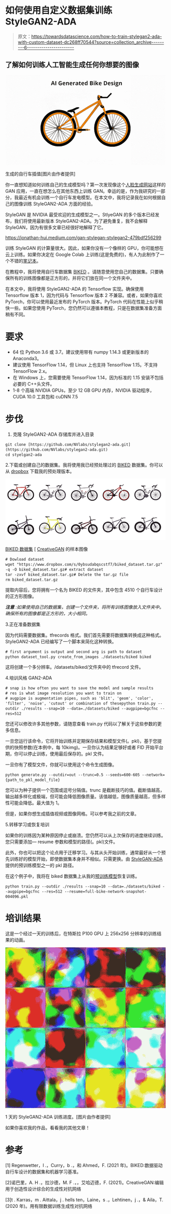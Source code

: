 # 如何使用自定义数据集训练 StyleGAN2-ADA

> 原文：<https://towardsdatascience.com/how-to-train-stylegan2-ada-with-custom-dataset-dc268ff70544?source=collection_archive---------6----------------------->

## 了解如何训练人工智能生成任何你想要的图像

![](img/ba05e9c4f27988623ee4e4372339f825.png)

生成的自行车插值[图片由作者提供]

你一直想知道如何训练自己的生成模型吗？第一次发现像这个[人脸生成网站](https://thispersondoesnotexist.com/)这样的 GAN 应用，一直在想怎么在其他东西上训练 GAN。幸运的是，作为我研究的一部分，我最近有机会训练一个自行车发电模型。在本文中，我将记录我在如何根据自己的图像训练 StyleGAN2-ADA 方面的经验。

StyleGAN 是 NVIDIA 最受欢迎的生成模型之一。StlyeGAN 的多个版本已经发布，我们将使用最新版本 StyleGAN2-ADA。为了避免重复，我不会解释 StyleGAN，因为有很多文章已经很好地解释了它。

<https://jonathan-hui.medium.com/gan-stylegan-stylegan2-479bdf256299>  </generating-anime-characters-with-stylegan2-6f8ae59e237b>  

训练 StyleGAN 的计算量很大。因此，如果你没有一个像样的 GPU，你可能想在云上训练。如果你决定在 Google Colab 上训练(这是免费的)，有人为此制作了一个不错的[笔记本](https://colab.research.google.com/github/ArthurFDLR/GANightSky/blob/main/GANightSky.ipynb#scrollTo=qQqYjeRsfYD2)。

在教程中，我将使用自行车数据集 [BIKED](https://decode.mit.edu/projects/biked/) 。请随意使用您自己的数据集。只要确保所有的训练图像都是正方形的，并将它们放在同一个文件夹中。

在本文中，我将使用 StyleGAN2-ADA 的 Tensorflow 实现。确保使用 Tensorflow 版本 1，因为代码与 Tensorflow 版本 2 不兼容。或者，如果你喜欢 PyTorch，你可以使用最近发布的 PyTorch 版本。PyTorch 代码在性能上似乎稍快一些。如果您使用 PyTorch，您仍然可以遵循本教程，只是在数据集准备方面稍有不同。

# 要求

*   64 位 Python 3.6 或 3.7。建议使用带有 numpy 1.14.3 或更新版本的 Anaconda3。
*   建议使用 TensorFlow 1.14，但 Linux 上也支持 TensorFlow 1.15。不支持 TensorFlow 2.x。
*   在 Windows 上，您需要使用 TensorFlow 1.14，因为标准的 1.15 安装不包括必要的 C++头文件。
*   1-8 个高端 NVIDIA GPUs，至少 12 GB GPU 内存，NVIDIA 驱动程序，CUDA 10.0 工具包和 cuDNN 7.5

# 步伐

1.  克隆 StyleGAN2-ADA 存储库并进入目录

```
git clone [https://github.com/NVlabs/stylegan2-ada.git](https://github.com/NVlabs/stylegan2-ada.git)
cd styelgan2-ada
```

2.下载或创建自己的数据集。我将使用我已经预处理过的 [BIKED](https://decode.mit.edu/projects/biked/) 数据集。你可以从 [dropbox](https://www.dropbox.com/s/0ybsudabqscstf7/biked_dataset.tar.gz) 下载我的预处理版本。

![](img/959a5240e829eb3b1406132cfff58885.png)

[BIKED 数据集](https://decode.mit.edu/projects/biked/) [ [CreativeGAN](https://arxiv.org/abs/2103.06242) 的样本图像

```
# Dowload dataset
wget "https://www.dropbox.com/s/0ybsudabqscstf7/biked_dataset.tar.gz" -q -O biked_dataset.tar.gz# extract dataset
tar -zxvf biked_dataset.tar.gz# Delete the tar.gz file
rm biked_dataset.tar.gz
```

提取内容后，您将拥有一个名为 BIKED 的文件夹，其中包含 4510 个自行车设计的正方形图像。

***注意*** *:如果使用自己的数据集，创建一个文件夹，将所有训练图像放入文件夹中。确保所有的图像都是正方形的，大小相同。*

3.正在准备数据集

因为代码需要数据集。tfrecords 格式。我们首先需要将数据集转换成这种格式。StyleGAN2-ADA 已经编写了一个脚本来简化这种转换。

```
# first argument is output and second arg is path to dataset
python dataset_tool.py create_from_images ./datasets/biked biked
```

这将创建一个多分辨率。/datasets/biked/文件夹中的 tfrecord 文件。

4.培训风格 GAN2-ADA

```
# snap is how often you want to save the model and sample results
# res is what image resolution you want to train on
# augpipe is augmentation pipes, such as 'blit', 'geom', 'color', 'filter', 'noise', 'cutout' or combination of thesepython train.py --outdir ./results --snap=10 --data=./datasets/biked --augpipe=bgcfnc --res=512
```

您还可以修改许多其他参数，请随意查看 train.py 代码以了解关于这些参数的更多信息。

一旦您运行该命令，它将开始训练并定期保存结果和模型文件(。pkl)，基于您提供的快照参数(在本例中，每 10kimg)。一旦你认为结果足够好或者 FID 开始平台期，你可以停止训练，使用最后保存的。pkl 文件。

一旦你有了模型文件，你就可以使用这个命令生成图像。

```
python generate.py --outdir=out --trunc=0.5 --seeds=600-605 --network={path_to_pkl_model_file}
```

您可以为种子提供一个范围或逗号分隔值。trunc 是截断技巧的值。截断值越高，输出越多样化或极端，但可能会降低图像质量。该值越低，图像质量越高，但多样性可能会降低。最大值为 1。

但是，如果你想生成插值视频或图像网格。可以参考我之前的文章。

</generating-anime-characters-with-stylegan2-6f8ae59e237b>  

5.转移学习或恢复培训

如果你的训练因为某种原因停止或崩溃。您仍然可以从上次保存的进度继续训练。您只需要添加— resume 参数和模型的路径(。pkl)文件。

此外，你也可以把这个论点用于迁移学习。与其从头开始训练，通常最好从一个预先训练好的模型开始，即使数据集本身并不相似。只需更换。由 [StyleGAN-ADA](https://github.com/NVlabs/stylegan2-ada) 提供的预训练模型之一的 pkl 路径。

在这个例子中，我将在 biked 数据集上从我的[预训练模型](https://www.dropbox.com/s/p51bd1muw11c06m/full-bike-network-snapshot-004096.pkl)恢复训练。

```
python train.py --outdir ./results --snap=10 --data=./datasets/biked --augpipe=bgcfnc --res=512 --resume=full-bike-network-snapshot-004096.pkl
```

# 培训结果

这是一个经过一天的训练后，在特斯拉 P100 GPU 上 256x256 分辨率的训练结果的动画。

![](img/081ead8d87832092ccd165631fd1fa23.png)

1 天的 StyleGAN2-ADA 训练进度。[图片由作者提供]

如果你喜欢我的作品，看看我的其他文章！

</animating-yourself-as-a-disney-character-with-ai-78af337d4081>  </generating-novel-content-without-dataset-544107da4cc8>  

# 参考

[1] Regenwetter，l .，Curry，b .，和 Ahmed，F. (2021 年)。BIKED:数据驱动自行车设计的数据集和机器学习基准。

[2]诺巴里，A. H .，拉沙德，M. F .，，艾哈迈德，F. (2021)。CreativeGAN:编辑用于创造性设计综合的生成性对抗网络

[3]t . Karras，m . Aittala，j . hells ten，Laine，s .，Lehtinen，j .，& Aila，T. (2020 年)。用有限数据训练生成性对抗网络
